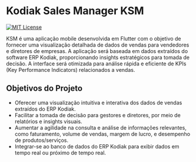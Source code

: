 # Kodiak Sales Manager KSM

[![MIT License](https://img.shields.io/badge/License-MIT-green.svg)](https://choosealicense.com/licenses/mit/)

KSM é uma aplicação mobile desenvolvida em Flutter com o objetivo de fornecer uma visualização detalhada de dados de vendas para vendedores e diretores de empresas. A aplicação será baseada em dados extraídos do software ERP Kodiak, proporcionando insights estratégicos para tomada de decisão. A interface será otimizada para análise rápida e eficiente de KPIs (Key Performance Indicators) relacionados a vendas.


## Objetivos do Projeto

- Oferecer uma visualização intuitiva e interativa dos dados de vendas extraídos do ERP Kodiak.
- Facilitar a tomada de decisão para gestores e diretores, por meio de relatórios e insights visuais.
- Aumentar a agilidade na consulta e análise de informações relevantes, como faturamento, volume de vendas, margem de lucro, e desempenho de produtos/serviços.
- Integrar-se ao banco de dados do ERP Kodiak para exibir dados em tempo real ou próximo de tempo real.

